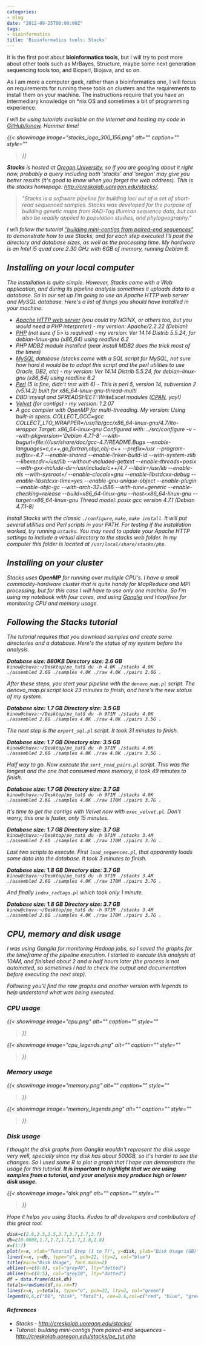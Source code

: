 ```yaml
---
categories:
- blog
date: "2012-09-25T00:00:00Z"
tags:
- bioinformatics
title: 'Bioinformatics tools: Stacks'
---
```


It is the first post about **bioinformatics tools**, but I will try to post more about other tools such
as MrBayes, Structure, maybe some next generation sequencing tools too, and Bioperl, Biojava, and so on.

As I am more a computer geek, rather than a bioinformatics one, I will focus on requirements for running these tools
on clusters and the requirements to install them on your machine. The instructions require that you have an
intermediary knowledge on *nix OS and sometimes a bit of programming experience.</em>

<em>I will be using tutorials available on the Internet and hosting my code in <a href="http://www.github.com/kinow" alt="GitHub kinow" title="GitHub kinow">GitHub/kinow</a>. Hammer time!

<!--more-->

{{< showimage
  image="stacks_logo_300_156.png"
  alt=""
  caption=""
  style=""
>}}

**Stacks** is hosted at <a href="http://www.uoregon.edu/" alt="Oregon University" title="Oregon University">Oregon University</a>, so if you are googling about it right now, probably a query including both 'stacks' and 'oregon' may give you better results (it's good to know when you forget the web address). This is the stacks homepage: <a href="http://creskolab.uoregon.edu/stacks/">http://creskolab.uoregon.edu/stacks/</a>.

<blockquote cite="http://creskolab.uoregon.edu/stacks/">"Stacks is a software pipeline for building loci out of a set of short-read sequenced samples. Stacks was developed for the purpose of building genetic maps from RAD-Tag Illumina sequence data, but can also be readily applied to population studies, and phylogeography."</blockquote>

I will follow the tutorial <a href="http://creskolab.uoregon.edu/stacks/pe_tut.php" alt="Stacks tutorial" title="Stacks tutorial">"building mini-contigs from paired-end sequences"</a> to demonstrate how to use Stacks, and for each step executed I'll post the directory and database sizes, as well as the processing time. My hardware is an Intel i5 quad core 2.30 GHz with 6GB of memory, running Debian 6.

<!--more-->

## Installing on your local computer

The installation is quite simple. However, Stacks come with a Web application, and during its pipeline analysis sometimes it uploads data to a database. So in our set up I'm going to use an Apache HTTP web server and MySQL database. Here's a list of things you should have installed in your machine: 

<ul>
<li><a href="http://httpd.apache.org" title="Apache httpd">Apache HTTP web server</a> (you could try NGINX, or others too, but you would need a PHP interpreter) - my version: Apache/2.2.22 (Debian)</li>
<li><a href="http://www.php.net" title="PHP">PHP</a> (not sure if 5> is required) - my version: Ver 14.14 Distrib 5.5.24, for debian-linux-gnu (x86_64) using readline 6.2</li>
<li>PHP MDB2 module installed (pear install MDB2 does the trick most of the times)</li>
<li><a href="http://www.mysql.org/" title="MySQL">MySQL</a> database (stacks come with a SQL script for MySQL, not sure how hard it would be to adapt this script and the perl utilities to use Oracle, DB2, etc) - my version: Ver 14.14 Distrib 5.5.24, for debian-linux-gnu (x86_64) using readline 6.2</li>
<li><a href="http://www.perl.org" title="Perl">Perl</a> (5 is fine, didn't test with 6) - This is perl 5, version 14, subversion 2 (v5.14.2) built for x86_64-linux-gnu-thread-multi</li>
<li>DBD::mysql and SPREADSHEET::WriteExcel modules (<a href="http://www.cpan.org" title="CPAN">CPAN</a>, yay!)</li>
<li><a href="http://www.ebi.ac.uk/~zerbino/velvet/" title="Velvet">Velvet</a> (for contigs) - my version: 1.2.07</li>
<li>A gcc compiler with OpenMP for multi-threading. My version: 
Using built-in specs.
COLLECT_GCC=gcc
COLLECT_LTO_WRAPPER=/usr/lib/gcc/x86_64-linux-gnu/4.7/lto-wrapper
Target: x86_64-linux-gnu
Configured with: ../src/configure -v --with-pkgversion='Debian 4.7.1-8' --with-bugurl=file:///usr/share/doc/gcc-4.7/README.Bugs --enable-languages=c,c++,go,fortran,objc,obj-c++ --prefix=/usr --program-suffix=-4.7 --enable-shared --enable-linker-build-id --with-system-zlib --libexecdir=/usr/lib --without-included-gettext --enable-threads=posix --with-gxx-include-dir=/usr/include/c++/4.7 --libdir=/usr/lib --enable-nls --with-sysroot=/ --enable-clocale=gnu --enable-libstdcxx-debug --enable-libstdcxx-time=yes --enable-gnu-unique-object --enable-plugin --enable-objc-gc --with-arch-32=i586 --with-tune=generic --enable-checking=release --build=x86_64-linux-gnu --host=x86_64-linux-gnu --target=x86_64-linux-gnu
Thread model: posix
gcc version 4.7.1 (Debian 4.7.1-8)</li>
</ul>

Install Stacks with the classic `./configure`, `make`, `make install`. It will put several utilities and Perl scripts in your PATH. For testing if the installation worked, try running `ustacks`. You may need to update your Apache HTTP settings to include a virtual directory to the stacks web folder. In my computer this folder is located at `/usr/local/share/stacks/php`.

## Installing on your cluster

Stacks uses **OpenMP** for running over multiple CPU's. I have a small commodity-hardware cluster that is quite handy for MapReduce and MPI processing, but for this case I will have to use only one machine. So I'm using my notebook with four cores, and using <a href="http://ganglia.sourceforge.net" title="Ganglia">Ganglia</a> and htop/free for monitoring CPU and memory usage.

## Following the Stacks tutorial

The tutorial requires that you download samples and create some directories and a database. Here's the status of my system before the analysis.

**Database size: 880KB**
**Directory size: 2.6 GB**
<code>kinow@chuva:~/Desktop/pe_tut$ du -h
4.0K	./stacks
4.0K	./assembled
2.6G	./samples
4.0K	./raw
4.0K	./pairs
2.6G	.</code>

After these steps, you start your pipeline with the `denovo_map.pl` script. The denovo_map.pl script took 23 minutes to finish, and here's the new status of my system.

**Database size: 1.7 GB**
**Directory size: 3.5 GB**
<code>kinow@chuva:~/Desktop/pe_tut$ du -h
971M	./stacks
4.0K	./assembled
2.6G	./samples
4.0K	./raw
4.0K	./pairs
3.5G	.</code>

The next step is the `export_sql.pl` script. It took 31 minutes to finish.

**Database size: 1.7 GB**
**Directory size: 3.5 GB**
<code>kinow@chuva:~/Desktop/pe_tut$ du -h
971M	./stacks
4.0K	./assembled
2.6G	./samples
4.0K	./raw
4.0K	./pairs
3.5G	.</code>

Half way to go. Now execute the `sort_read_pairs.pl` script. This was the longest and the one that consumed more memory, it took 49 minutes to finish.

**Database size: 1.7 GB**
**Directory size: 3.7 GB**
<code>kinow@chuva:~/Desktop/pe_tut$ du -h
971M	./stacks
4.0K	./assembled
2.6G	./samples
4.0K	./raw
170M	./pairs
3.7G	.</code>

It's time to get the contigs with Velvet now with `exec_velvet.pl`. Don't worry, this one is faster, only 15 minutes.

**Database size: 1.7 GB**
**Directory size: 3.7 GB**
<code>kinow@chuva:~/Desktop/pe_tut$ du -h
971M	./stacks
3.4M	./assembled
2.6G	./samples
4.0K	./raw
170M	./pairs
3.7G	.</code>

Last two scripts to execute. First `load_sequences.pl`, that apparently loads some data into the database. It took 3 minutes to finish.

**Database size: 1.8 GB**
**Directory size: 3.7 GB**
<code>kinow@chuva:~/Desktop/pe_tut$ du -h
971M	./stacks
3.4M	./assembled
2.6G	./samples
4.0K	./raw
170M	./pairs
3.7G	.</code>

And finally `index_radtags.pl` which took only 1 minute.

**Database size: 1.8 GB**
**Directory size: 3.7 GB**
<code>kinow@chuva:~/Desktop/pe_tut$ du -h
971M	./stacks
3.4M	./assembled
2.6G	./samples
4.0K	./raw
170M	./pairs
3.7G	.</code>

## CPU, memory and disk usage

I was using Ganglia for monitoring Hadoop jobs, so I saved the graphs for the timeframe of the pipeline execution. I started to execute this analysis at 10AM, and finished about 2 and a half hours later (the process is not automated, so sometimes I had to check the output and documentation before executing the next step).

Following you'll find the raw graphs and another version with legends to help understand what was being executed.

### CPU usage

{{< showimage
  image="cpu.png"
  alt=""
  caption=""
  style=""
>}}

{{< showimage
  image="cpu_legends.png"
  alt=""
  caption=""
  style=""
>}}

### Memory usage

{{< showimage
  image="memory.png"
  alt=""
  caption=""
  style=""
>}}

{{< showimage
  image="memory_legends.png"
  alt=""
  caption=""
  style=""
>}}

### Disk usage

I thought the disk graphs from Ganglia wouldn't represent the disk usage very well, specially since my disk has about 500GB, so it's harder to see the changes. So I used some R to plot a graph that I hope can demonstrate the usage for this tutorial. **It is important to highlight that we are using samples from a tutorial, and your analysis may produce high or lower disk usage.**

{{< showimage
  image="disk.png"
  alt=""
  caption=""
  style=""
>}}

Hope it helps you using Stacks. Kudos to all developers and contributors of this great tool.

```r
disk=c(2.6,3.5,3.5,3.7,3.7,3.7,3.7)
db=c(0.0008,1.7,1.7,1.7,1.7,1.8,1.8)
x=(1:7)
plot(x=x, xlab="Tutorial Step (1 to 7)", y=disk, ylab="Disk Usage (GB)", col="red", type="o",ylim=c(0,6),xlim=c(0,8))
lines(x=x, y=db, type="o", pch=22, lty=2, col="blue")
title(main="Disk Usage", font.main=2)
abline(v=c(0:8), col="grey40", lty="dotted")
abline(h=c(0:5), col="grey10", lty="dotted")
df = data.frame(disk,db)
totals=rowSums(df,na.rm=T)
lines(x=x, y=totals, type="o", pch=22, lty=2, col="green") 
legend(0,6,c("DB", "Disk", "Total"), cex=0.6,col=c("red", "blue", "green"),pch=21:23,lty=1,y.intersp=0.2,x.intersp=0.2,pt.lwd=1,adj=0,inset=c(0.5,0.5))
```

#### References

<ul>
<li>Stacks - <a href="http://creskolab.uoregon.edu/stacks/">http://creskolab.uoregon.edu/stacks/</a></li>
<li>Tutorial: building mini-contigs from paired-end sequences - <a href="http://creskolab.uoregon.edu/stacks/pe_tut.php">http://creskolab.uoregon.edu/stacks/pe_tut.php</a></li>
</ul>
